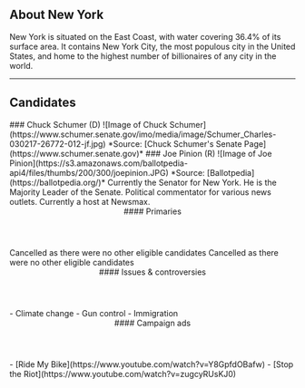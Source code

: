 ## About New York
New York is situated on the East Coast, with water covering 36.4% of its surface area. It contains New York City, the most populous city in the United States, and home to the highest number of billionaires of any city in the world.

---

## Candidates

<Grid>
  <Box>
    ### Chuck Schumer (D)
    ![Image of Chuck Schumer](https://www.schumer.senate.gov/imo/media/image/Schumer_Charles-030217-26772-012-jf.jpg)
    *Source: [Chuck Schumer's Senate Page](https://www.schumer.senate.gov)*
  </Box>
  <Box>
    ### Joe Pinion (R)
    ![Image of Joe Pinion](https://s3.amazonaws.com/ballotpedia-api4/files/thumbs/200/300/joepinion.JPG)
    *Source: [Ballotpedia](https://ballotpedia.org/)*
  </Box>

  <Box>
    Currently the Senator for New York. He is the Majority Leader of the Senate.
  </Box>
  <Box>
    Political commentator for various news outlets. Currently a host at Newsmax.
  </Box>

  <Header>
    #### Primaries
  </Header>
  <Box>
    Cancelled as there were no other eligible candidates
  </Box>
  <Box>
    Cancelled as there were no other eligible candidates
  </Box>

  <Header>
    #### Issues & controversies
  </Header>

  <WideBox>
    - Climate change
    - Gun control
    - Immigration
  </WideBox>
 
  <Header>
    #### Campaign ads
  </Header>
  <Box>
    - [Ride My Bike](https://www.youtube.com/watch?v=Y8GpfdOBafw)
  </Box>
  <Box>
    - [Stop the Riot](https://www.youtube.com/watch?v=zugcyRUsKJ0)
  </Box>
</Grid>
